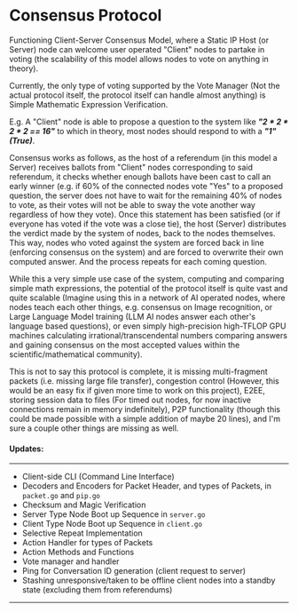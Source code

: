 # Consensus Protocol

Functioning Client-Server Consensus Model, where a Static IP Host (or Server) node can welcome user operated "Client" nodes to partake in voting (the scalability of this model allows nodes to vote on anything in theory).

Currently, the only type of voting supported by the Vote Manager (Not the actual protocol itself, the protocol itself can handle almost anything) is Simple Mathematic Expression Verification.

E.g. A "Client" node is able to propose a question to the system like **_"2 * 2 * 2 * 2 == 16"_** to which in theory, most nodes should respond to with a _**"1" (True)**_. 

Consensus works as follows, as the host of a referendum (in this model a Server) receives ballots from "Client" nodes corresponding to said referendum, it checks whether enough ballots have been cast to call an early winner (e.g. if 60% of the connected nodes vote "Yes" to a proposed question, the server does not have to wait for the remaining 40% of nodes to vote, as their votes will not be able to sway the vote another way regardless of how they vote). Once this statement has been satisfied (or if everyone has voted if the vote was a close tie), the host (Server) distributes the verdict made by the system of nodes, back to the nodes themselves. This way, nodes who voted against the system are forced back in line (enforcing consensus on the system) and are forced to overwrite their own computed answer. And the process repeats for each coming question.

While this a very simple use case of the system, computing and comparing simple math expressions, the potential of the protocol itself is quite vast and quite scalable (Imagine using this in a network of AI operated nodes, where nodes teach each other things, e.g. consensus on Image recognition, or Large Language Model training (LLM AI nodes answer each other's language based questions), or even simply high-precision high-TFLOP GPU machines calculating irrational/transcendental numbers comparing answers and gaining consensus on the most accepted values within the scientific/mathematical community).

This is not to say this protocol is complete, it is missing multi-fragment packets (i.e. missing large file transfer), congestion control (However, this would be an easy fix if given more time to work on this project), E2EE, storing session data to files (For timed out nodes, for now inactive connections remain in memory indefinitely), P2P functionality (though this could be made possible with a simple addition of maybe 20 lines), and I'm sure a couple other things are missing as well.

#### Updates:
---
 - Client-side CLI (Command Line Interface)
 - Decoders and Encoders for Packet Header, and types of Packets, in `packet.go` and `pip.go`
 - Checksum and Magic Verification
 - Server Type Node Boot up Sequence in `server.go`
 - Client Type Node Boot up Sequence in `client.go`
 - Selective Repeat Implementation
 - Action Handler for types of Packets
 - Action Methods and Functions
 - Vote manager and handler
 - Ping for Conversation ID generation (client request to server)
 - Stashing unresponsive/taken to be offline client nodes into a standby state (excluding them from referendums)
---
